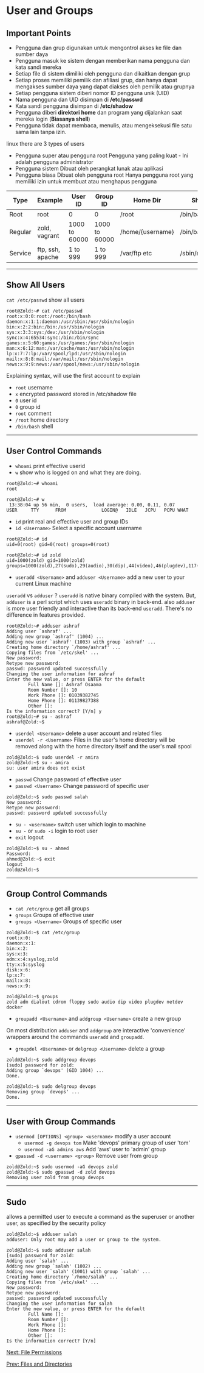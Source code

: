 # User and Groups

## Important Points

* Pengguna dan grup digunakan untuk mengontrol akses ke file dan sumber daya
* Pengguna masuk ke sistem dengan memberikan nama pengguna dan kata sandi mereka
* Setiap file di sistem dimiliki oleh pengguna dan dikaitkan dengan grup
* Setiap proses memiliki pemilik dan afiliasi grup, dan hanya dapat mengakses sumber daya yang dapat diakses oleh pemilik atau grupnya
* Setiap pengguna sistem diberi nomor ID pengguna unik (UID)
* Nama pengguna dan UID disimpan di **/etc/passwd**
* Kata sandi pengguna disimpan di **/etc/shadow**
* Pengguna diberi **direktori home** dan program yang dijalankan saat mereka login (**Biasanya shell**)
* Pengguna tidak dapat membaca, menulis, atau mengeksekusi file satu sama lain tanpa izin.

linux there are 3 types of users

* Pengguna super atau pengguna root
  Pengguna yang paling kuat - Ini adalah pengguna administrator
* Pengguna sistem
  Dibuat oleh perangkat lunak atau aplikasi
* Pengguna biasa
  Dibuat oleh pengguna root
  Hanya pengguna root yang memiliki izin untuk membuat atau menghapus pengguna

Type    | Example          | User ID       | Group ID      | Home Dir         | Shell
------- | ---------------- | ------------- | ------------- | ---------------- | -----------
Root    | root             | 0             | 0             | /root            | /bin/bash
Regular | zold, vagrant    | 1000 to 60000 | 1000 to 60000 | /home/{username} | /bin/bash
Service | ftp, ssh, apache | 1 to 999      | 1 to 999      | /var/ftp etc     | /sbin/nologin

***

## Show All Users

`cat /etc/passwd` show all users

``` console
root@Zold:~# cat /etc/passwd
root:x:0:0:root:/root:/bin/bash
daemon:x:1:1:daemon:/usr/sbin:/usr/sbin/nologin
bin:x:2:2:bin:/bin:/usr/sbin/nologin
sys:x:3:3:sys:/dev:/usr/sbin/nologin
sync:x:4:65534:sync:/bin:/bin/sync
games:x:5:60:games:/usr/games:/usr/sbin/nologin
man:x:6:12:man:/var/cache/man:/usr/sbin/nologin
lp:x:7:7:lp:/var/spool/lpd:/usr/sbin/nologin
mail:x:8:8:mail:/var/mail:/usr/sbin/nologin
news:x:9:9:news:/var/spool/news:/usr/sbin/nologin
```

Explaining syntax, will use the first account to explain

* `root` username
* `x` encrypted password stored in /etc/shadow file
* `0` user id
* `0` group id
* `root` comment
* `/root` home directory
* `/bin/bash` shell

***

## User Control Commands

* `whoami` print effective userid
* `w` show who is logged on and what they are doing.

``` console
root@Zold:~# whoami
root

root@Zold:~# w
 13:38:04 up 56 min,  0 users,  load average: 0.00, 0.11, 0.07
USER     TTY      FROM             LOGIN@   IDLE   JCPU   PCPU WHAT
```

* `id` print real and effective user and group IDs
* `id <Username>` Select a specific account username

``` console
root@Zold:~# id
uid=0(root) gid=0(root) groups=0(root)

root@Zold:~# id zold
uid=1000(zold) gid=1000(zold) groups=1000(zold),27(sudo),29(audio),30(dip),44(video),46(plugdev),117(netdev),1001(docker)
```

* `useradd <Username>` and `adduser <Username>` add a new user to your current Linux machine

`useradd` vs `adduser` ? `useradd` is native binary compiled with the system. But, `adduser` is a perl script which uses `useradd` binary in back-end. also `adduser` is more user friendly and interactive than its back-end `useradd`. There's no difference in features provided.

``` console
root@Zold:~# adduser ashraf
Adding user `ashraf' ...
Adding new group `ashraf' (1004) ...
Adding new user `ashraf' (1003) with group `ashraf' ...
Creating home directory `/home/ashraf' ...
Copying files from `/etc/skel' ...
New password:
Retype new password:
passwd: password updated successfully
Changing the user information for ashraf
Enter the new value, or press ENTER for the default
        Full Name []: Ashraf Osaama
        Room Number []: 10
        Work Phone []: 01039382745
        Home Phone []: 01139827388
        Other []:
Is the information correct? [Y/n] y
root@Zold:~# su - ashraf
ashraf@Zold:~$
```

* `userdel <Username>` delete a user account and related files
* `userdel -r <Username>` Files in the user's home directory will be removed along with the home directory itself and the user's mail spool

``` console
zold@Zold:~$ sudo userdel -r amira
zold@Zold:~$ su - amira
su: user amira does not exist
```

* `passwd` Change password of effective user
* `passwd <Username>` Change password of specific user

``` console
zold@Zold:~$ sudo passwd salah
New password:
Retype new password:
passwd: password updated successfully
```

* `su - <username>` switch user which login to machine
* `su -` or `sudo -i` login to root user
* `exit` logout

``` console
zold@Zold:~$ su - ahmed
Password:
ahmed@Zold:~$ exit
logout
zold@Zold:~$
```

***

## Group Control Commands

* `cat /etc/group` get all groups
* `groups` Groups of effective user
* `groups <Username>` Groups of specific user

``` console
zold@Zold:~$ cat /etc/group
root:x:0:
daemon:x:1:
bin:x:2:
sys:x:3:
adm:x:4:syslog,zold
tty:x:5:syslog
disk:x:6:
lp:x:7:
mail:x:8:
news:x:9:

zold@Zold:~$ groups
zold adm dialout cdrom floppy sudo audio dip video plugdev netdev docker
```

* `groupadd <Username>` and `addgroup <Username>` create a new group

On most distribution `adduser` and `addgroup` are interactive 'convenience' wrappers around the commands `useradd` and `groupadd`.

* `groupdel <Username>` or `delgroup <Username>` delete a group

``` console
zold@Zold:~$ sudo addgroup devops
[sudo] password for zold:
Adding group `devops' (GID 1004) ...
Done.

zold@Zold:~$ sudo delgroup devops
Removing group `devops' ...
Done.
```

***

## User with Group Commands

* `usermod [OPTIONS] <group> <username>` modify a user account
  * `usermod -g devops tom` Make 'devops' primary group of user 'tom'
  * `usermod -aG admins aws` Add 'aws' user to 'admin' group
* `gpasswd -d <username> <group>` Remove user from group

``` console
zold@Zold:~$ sudo usermod -aG devops zold
zold@Zold:~$ sudo gpasswd -d zold devops
Removing user zold from group devops
```

***

## Sudo

allows a permitted user to execute a command as the superuser or another user, as specified by the security policy

``` console
zold@Zold:~$ adduser salah
adduser: Only root may add a user or group to the system.

zold@Zold:~$ sudo adduser salah
[sudo] password for zold:
Adding user `salah' ...
Adding new group `salah' (1002) ...
Adding new user `salah' (1001) with group `salah' ...
Creating home directory `/home/salah' ...
Copying files from `/etc/skel' ...
New password:
Retype new password:
passwd: password updated successfully
Changing the user information for salah
Enter the new value, or press ENTER for the default
        Full Name []:
        Room Number []:
        Work Phone []:
        Home Phone []:
        Other []:
Is the information correct? [Y/n]
```

[Next: File Permissions](./File%20Permissions.md)

[Prev: Files and Directories](./Files%20and%20Directories.md)
